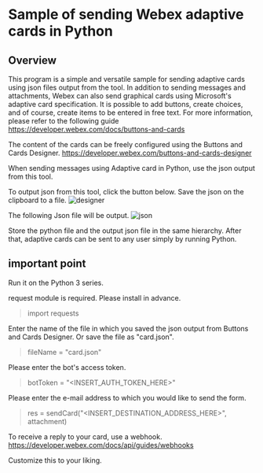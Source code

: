# Sample of sending Webex adaptive cards in Python

## Overview
This program is a simple and versatile sample for sending adaptive cards using json files output from the tool.
In addition to sending messages and attachments, Webex can also send graphical cards using Microsoft's adaptive card specification.
It is possible to add buttons, create choices, and of course, create items to be entered in free text.
For more information, please refer to the following guide
https://developer.webex.com/docs/buttons-and-cards

The content of the cards can be freely configured using the Buttons and Cards Designer.
https://developer.webex.com/buttons-and-cards-designer

When sending messages using Adaptive card in Python, use the json output from this tool.

To output json from this tool, click the button below. Save the json on the clipboard to a file.
![designer](https://user-images.githubusercontent.com/120566139/211695299-67366394-857c-4ff4-bbd9-0f13c7a5a5d8.png)

The following Json file will be output.
![json](https://user-images.githubusercontent.com/120566139/211695344-f37021dd-7519-4af1-a9f8-376726afebb8.png)

Store the python file and the output json file in the same hierarchy.
After that, adaptive cards can be sent to any user simply by running Python.

## important point
Run it on the Python 3 series.

request module is required.
Please install in advance.
> import requests

Enter the name of the file in which you saved the json output from Buttons and Cards Designer.
Or save the file as "card.json".
> fileName = "card.json"

Please enter the bot's access token.
> botToken = "<INSERT_AUTH_TOKEN_HERE>"

Please enter the e-mail address to which you would like to send the form.
> res = sendCard("<INSERT_DESTINATION_ADDRESS_HERE>", attachment)

To receive a reply to your card, use a webhook.
https://developer.webex.com/docs/api/guides/webhooks

Customize this to your liking.
